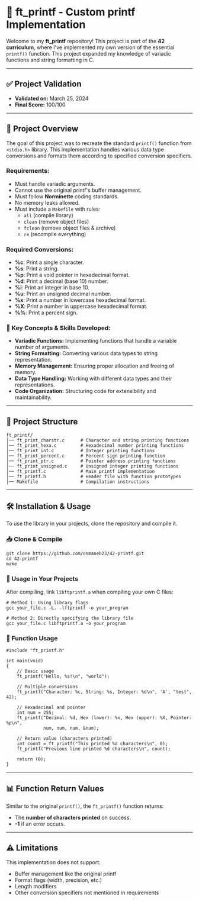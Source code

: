 # 📝 ft_printf - Custom printf Implementation

Welcome to my **ft_printf** repository! This project is part of the **42 curriculum**, where I've implemented my own version of the essential `printf()` function. This project expanded my knowledge of variadic functions and string formatting in C.

---

## **✅ Project Validation**
- **Validated on:** March 25, 2024
- **Final Score:** 100/100 

---

## **📜 Project Overview**
The goal of this project was to recreate the standard `printf()` function from `<stdio.h>` library. This implementation handles various data type conversions and formats them according to specified conversion specifiers.

### **Requirements:**
- Must handle variadic arguments.
- Cannot use the original printf's buffer management.
- Must follow **Norminette** coding standards.
- No memory leaks allowed.
- Must include a `Makefile` with rules:
  - `all` (compile library)
  - `clean` (remove object files)
  - `fclean` (remove object files & archive)
  - `re` (recompile everything)

### **Required Conversions:**
- **%c**: Print a single character.
- **%s**: Print a string.
- **%p**: Print a void pointer in hexadecimal format.
- **%d**: Print a decimal (base 10) number.
- **%i**: Print an integer in base 10.
- **%u**: Print an unsigned decimal number.
- **%x**: Print a number in lowercase hexadecimal format.
- **%X**: Print a number in uppercase hexadecimal format.
- **%%**: Print a percent sign.

### **🚀 Key Concepts & Skills Developed:**
- **Variadic Functions:** Implementing functions that handle a variable number of arguments.
- **String Formatting:** Converting various data types to string representation.
- **Memory Management:** Ensuring proper allocation and freeing of memory.
- **Data Type Handling:** Working with different data types and their representations.
- **Code Organization:** Structuring code for extensibility and maintainability.

---

## **📂 Project Structure**
```
ft_printf/
│── ft_print_charstr.c      # Character and string printing functions
│── ft_print_hexa.c         # Hexadecimal number printing functions
│── ft_print_int.c          # Integer printing functions
│── ft_print_percent.c      # Percent sign printing function
│── ft_print_ptr.c          # Pointer address printing functions
│── ft_print_unsigned.c     # Unsigned integer printing functions
│── ft_printf.c             # Main printf implementation
│── ft_printf.h             # Header file with function prototypes
│── Makefile                # Compilation instructions
```

---

## **🛠️ Installation & Usage**
To use the library in your projects, clone the repository and compile it.

### **📥 Clone & Compile**
```
git clone https://github.com/osmaneb23/42-printf.git
cd 42-printf
make
```

### **📌 Usage in Your Projects**
After compiling, link `libftprintf.a` when compiling your own C files:

```
# Method 1: Using library flags
gcc your_file.c -L. -lftprintf -o your_program

# Method 2: Directly specifying the library file
gcc your_file.c libftprintf.a -o your_program
```

### **📖 Function Usage**
```
#include "ft_printf.h"

int main(void)
{
    // Basic usage
    ft_printf("Hello, %s!\n", "world");
    
    // Multiple conversions
    ft_printf("Character: %c, String: %s, Integer: %d\n", 'A', "test", 42);
    
    // Hexadecimal and pointer
    int num = 255;
    ft_printf("Decimal: %d, Hex (lower): %x, Hex (upper): %X, Pointer: %p\n", 
              num, num, num, &num);
    
    // Return value (characters printed)
    int count = ft_printf("This printed %d characters\n", 0);
    ft_printf("Previous line printed %d characters\n", count);
    
    return (0);
}
```

---

## **📊 Function Return Values**
Similar to the original `printf()`, the `ft_printf()` function returns:
- The **number of characters printed** on success.
- **-1** if an error occurs.

---

## **⚠️ Limitations**
This implementation does not support:
- Buffer management like the original printf
- Format flags (width, precision, etc.)
- Length modifiers
- Other conversion specifiers not mentioned in requirements